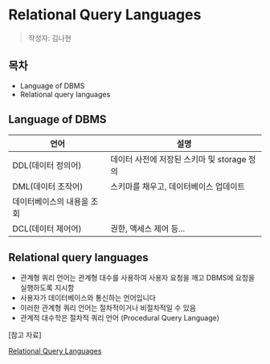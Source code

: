 # Relational Query Languages

> 작성자: 김나현

## 목차

- Language of DBMS
- Relational query languages

## Language of DBMS

| 언어                       | 설명                                        |
| -------------------------- | ------------------------------------------- |
| DDL(데이터 정의어)         | 데이터 사전에 저장된 스키마 및 storage 정의 |
| DML(데이터 조작어)         | 스키마를 채우고, 데이터베이스 업데이트      |
| 데이터베이스의 내용을 조회 |
| DCL(데이터 제어어)         | 권한, 액세스 제어 등...                     |

## Relational query languages

- 관계형 쿼리 언어는 관계형 대수를 사용하여 사용자 요청을 깨고 DBMS에 요청을 실행하도록 지시함
- 사용자가 데이터베이스와 통신하는 언어입니다
- 이러한 관계형 쿼리 언어는 절차적이거나 비절차적일 수 있음
- 관계적 대수학은 절차적 쿼리 언어 (Procedural Query Language)

[참고 자료]

[Relational Query Languages](https://tutorialcup.com/dbms/relational-query-languages.htm)
